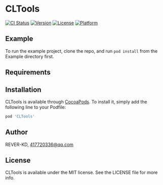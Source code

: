 # CLTools

[![CI Status](https://img.shields.io/travis/REVER-KD/CLTools.svg?style=flat)](https://travis-ci.org/REVER-KD/CLTools)
[![Version](https://img.shields.io/cocoapods/v/CLTools.svg?style=flat)](https://cocoapods.org/pods/CLTools)
[![License](https://img.shields.io/cocoapods/l/CLTools.svg?style=flat)](https://cocoapods.org/pods/CLTools)
[![Platform](https://img.shields.io/cocoapods/p/CLTools.svg?style=flat)](https://cocoapods.org/pods/CLTools)

## Example

To run the example project, clone the repo, and run `pod install` from the Example directory first.

## Requirements

## Installation

CLTools is available through [CocoaPods](https://cocoapods.org). To install
it, simply add the following line to your Podfile:

```ruby
pod 'CLTools'
```

## Author

REVER-KD, 417720336@qq.com

## License

CLTools is available under the MIT license. See the LICENSE file for more info.
